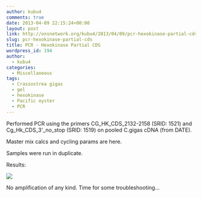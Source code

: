 ```yaml
---
author: kubu4
comments: true
date: 2013-04-09 22:15:24+00:00
layout: post
link: http://onsnetwork.org/kubu4/2013/04/09/pcr-hexokinase-partial-cds/
slug: pcr-hexokinase-partial-cds
title: PCR - Hexokinase Partial CDS
wordpress_id: 194
author:
  - kubu4
categories:
  - Miscellaneous
tags:
  - Crassostrea gigas
  - gel
  - hexokinase
  - Pacific oyster
  - PCR
---
```


Performed PCR using the primers CG_HK_CDS_2132-2158 (SRID: 1521) and Cg_Hk_CDS_3'_no_stop (SRID: 1519) on pooled C.gigas cDNA (from DATE).

Master mix calcs and cycling params are here.

Samples were run in duplicate.

Results:

![](http://eagle.fish.washington.edu/Arabidopsis/20130419-01%20Cg%20HK%20CDS%20Gel.jpg)

No amplification of any kind. Time for some troubleshooting...
